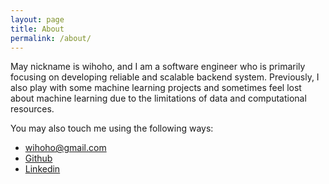 ```yaml
---
layout: page
title: About
permalink: /about/
---
```


May nickname is wihoho, and I am a software engineer who is primarily focusing on developing reliable and scalable backend system. Previously, I also play with some machine learning projects and sometimes feel lost about machine learning due to the limitations of data and computational resources.

You may also touch me using the following ways:

* wihoho@gmail.com
* [Github](https://github.com/wihoho)
* [Linkedin](http://sg.linkedin.com/in/gonglited)
